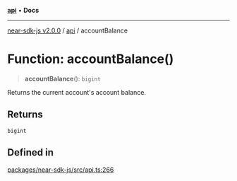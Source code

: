 [**api**](../README.md) • **Docs**

***

[near-sdk-js v2.0.0](../../packages.md) / [api](../README.md) / accountBalance

# Function: accountBalance()

> **accountBalance**(): `bigint`

Returns the current account's account balance.

## Returns

`bigint`

## Defined in

[packages/near-sdk-js/src/api.ts:266](https://github.com/dim-daskalov/near-sdk-js/blob/99346bf73c49986360ba2bcf1c66f01b2abff5b4/packages/near-sdk-js/src/api.ts#L266)
